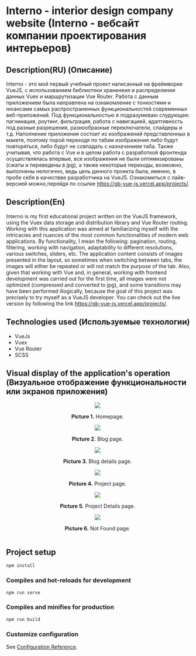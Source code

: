 # Interno - interior design company website (Interno - вебсайт компании проектирования интерьеров)

## Description(RU) (Описание)
Interno - это мой первый учебный проект написанный на фреймворке VueJS, с использованием библиотеки храненеия и распределения данных Vuex и маршрутизации Vue Router. Работа с данным приложением была направлена на ознакомление с тонкостями и нюансами самых распространенных функциональностей современных веб-приложений. Под функциональностью я подразумеваю слудующее: пагнинация, роутинг, фильтрация, работа с навигацией, адаптивность под разные разрешения, разнообразные переключатели, слайдеры и т.д. Наполнение приложения состоит из изображений представленных в макете, поэтому порой переходя по табам изображения либо будут повторяться, либо будут не совпадать с назначением таба. Также учитывая, что работа с Vue и в целом работа с разработкой фронтенда осуществлялась впервые, все изображения не были оптимизированы (сжаты и переведены в jpg), а также некоторые переходы, возможно, выполнены нелогично, ведь цель данного проекта была, именно, в пробе себя в качествве разработчика на VueJS. Ознакомиться с лайв-версией можно,перейдя по ссылке  https://gb-vue-js.vercel.app/projects/. 

## Description(En)
Interno is my first educational project written on the VueJS framework, using the Vuex data storage and distribution library and Vue Router routing. Working with this application was aimed at familiarizing myself with the intricacies and nuances of the most common functionalities of modern web applications. By functionality, I mean the following: pagination, routing, filtering, working with navigation, adaptability to different resolutions, various switches, sliders, etc. The application content consists of images presented in the layout, so sometimes when switching between tabs, the images will either be repeated or will not match the purpose of the tab. Also, given that working with Vue and, in general, working with frontend development was carried out for the first time, all images were not optimized (compressed and converted to jpg), and some transitions may have been performed illogically, because the goal of this project was precisely to try myself as a VueJS developer. You can check out the live version by following the link https://gb-vue-js.vercel.app/projects/.

## Technologies used (Используемые технологии)
* VueJs
* Vuex
* Vue Router
* SCSS

## Visual display of the application's operation (Визуальное отображение функциональности или экранов приложения)
<div style="display: flex;
  flex-direction: column;
  align-items: center;
  justify-content: center;
  max-width: 500px;">
  <div style="display: flex; flex-direction: column; justify-content: center; align-items: center; max-width: 500px;">
    <img src="src/assets/img/projectDescription/homepage.png"/>
    <p><b>Picture 1.</b> Homepage.</p>
  </div>
  <div style="display: flex; flex-direction: column; justify-content: center; align-items: center; max-width: 500px;">
    <img src="src/assets/img/projectDescription/blogPage.png"/>
    <p><b>Picture 2.</b> Blog page.</p>
  </div>
  <div style="display: flex; flex-direction: column; justify-content: center; align-items: center; max-width: 500px;">
    <img src="src/assets/img/projectDescription/blogDetailsPage.png"/>
    <p><b>Picture 3.</b> Blog details page.</p>
  </div>
  <div style="display: flex; flex-direction: column; justify-content: center; align-items: center; max-width: 500px;">
    <img src="src/assets/img/projectDescription/projectPage.png"/>
    <p><b>Picture 4.</b> Project page.</p>
  </div>
  <div style="display: flex; flex-direction: column; justify-content: center; align-items: center; max-width: 500px;">
    <img src="src/assets/img/projectDescription/projectDetailsPage.png"/>
    <p><b>Picture 5.</b> Project Details page.</p>
  </div>
  <div style="display: flex; flex-direction: column; justify-content: center; align-items: center; max-width: 500px;">
    <img src="src/assets/img/projectDescription/notFoundPage.png"/>
    <p><b>Picture 6.</b> Not Found page.</p>
  </div>
</div>




## Project setup
```
npm install
```

### Compiles and hot-reloads for development
```
npm run serve
```

### Compiles and minifies for production
```
npm run build
```

### Customize configuration
See [Configuration Reference](https://cli.vuejs.org/config/).
